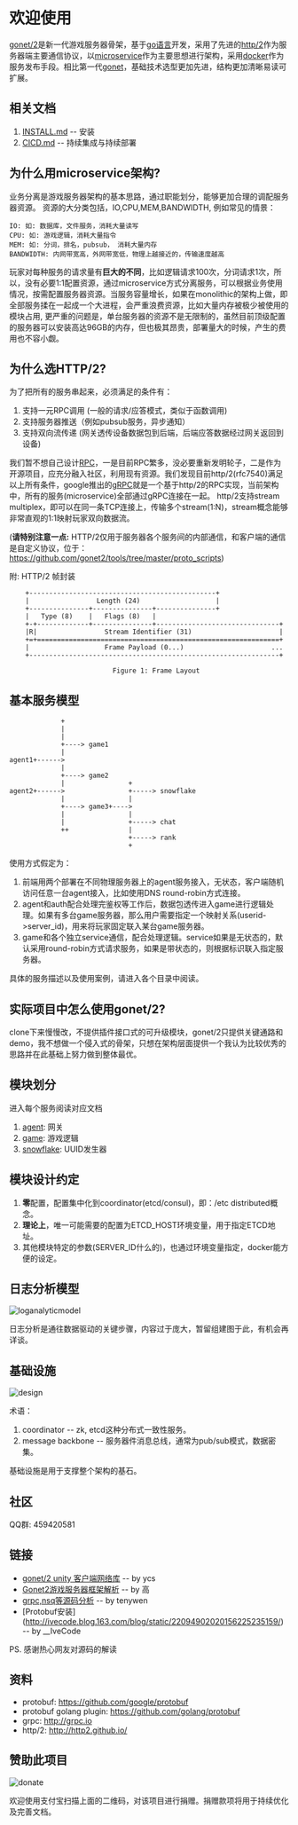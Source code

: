 # 欢迎使用
[gonet/2](https://github.com/gonet2)是新一代游戏服务器骨架，基于[go语言](http://golang.org)开发，采用了先进的[http/2](http://http2.github.io/)作为服务器端主要通信协议，以[microservice](http://martinfowler.com/articles/microservices.html)作为主要思想进行架构，采用[docker](https://www.docker.com/)作为服务发布手段。相比第一代[gonet](http://github.com/xtaci/gonet)，基础技术选型更加先进，结构更加清晰易读可扩展。

## 相关文档
1. [INSTALL.md](https://github.com/gonet2/doc/blob/master/INSTALL.md) -- 安装
2. [CICD.md](https://github.com/gonet2/doc/blob/master/CICD.md) -- 持续集成与持续部署

## 为什么用microservice架构?
业务分离是游戏服务器架构的基本思路，通过职能划分，能够更加合理的调配服务器资源。
资源的大分类包括，IO,CPU,MEM,BANDWIDTH, 例如常见的情景：        

    IO: 如: 数据库，文件服务，消耗大量读写        
    CPU: 如: 游戏逻辑，消耗大量指令        
    MEM: 如: 分词，排名，pubsub， 消耗大量内存   
    BANDWIDTH: 内网带宽高，外网带宽低，物理上越接近的，传输速度越高

玩家对每种服务的请求量有**巨大的不同**，比如逻辑请求100次，分词请求1次，所以，没有必要1:1配置资源，通过microservice方式分离服务，可以根据业务使用情况，按需配置服务器资源。当服务容量增长，如果在monolithic的架构上做，即全部服务揉在一起成一个大进程，会严重浪费资源，比如大量内存被极少被使用的模块占用, 更严重的问题是，单台服务器的资源不是无限制的，虽然目前顶级配置的服务器可以安装高达96GB的内存，但也极其昂贵，部署量大的时候，产生的费用也不容小觑。

## 为什么选HTTP/2?
为了把所有的服务串起来，必须满足的条件有：    
1. 支持一元RPC调用 (一般的请求/应答模式，类似于函数调用)      
2. 支持服务器推送（例如pubsub服务，异步通知）        
3. 支持双向流传递 (网关透传设备数据包到后端，后端应答数据经过网关返回到设备)        

我们暂不想自己设计[RPC](https://en.wikipedia.org/wiki/Remote_procedure_call)，一是目前RPC繁多，没必要重新发明轮子，二是作为开源项目，应充分融入社区，利用现有资源。我们发现目前http/2(rfc7540)满足以上所有条件，google推出的[gRPC](http://grpc.io/)就是一个基于http/2的RPC实现，当前架构中，所有的服务(microservice)全部通过gRPC连接在一起。 http/2支持stream multiplex，即可以在同一条TCP连接上，传输多个stream(1:N)，stream概念能够非常直观的1:1映射玩家双向数据流。

(**请特别注意一点:** HTTP/2仅用于服务器各个服务间的内部通信，和客户端的通信是自定义协议，位于：https://github.com/gonet2/tools/tree/master/proto_scripts)

附: HTTP/2 帧封装         

        +-----------------------------------------------+
        |                 Length (24)                   |
        +---------------+---------------+---------------+
        |   Type (8)    |   Flags (8)   |
        +-+-------------+---------------+-------------------------------+
        |R|                 Stream Identifier (31)                      |
        +=+=============================================================+
        |                   Frame Payload (0...)                      ...
        +---------------------------------------------------------------+
    
                              Figure 1: Frame Layout
          
## 基本服务模型 

                 +
                 |
                 |
                 +----> game1
                 |
    agent1+------>
                 |
                 +----> game2
                 |                +
    agent2+------>                +-----> snowflake
                 |                |
                 +----> game3+---->
                 |                |
                 |                +-----> chat
                 ++               |
                                  +-----> rank
                                  +        

使用方式假定为：         

1. 前端用两个部署在不同物理服务器上的agent服务接入，无状态，客户端随机访问任意一台agent接入，比如使用DNS round-robin方式连接。
2. agent和auth配合处理完鉴权等工作后，数据包透传进入game进行逻辑处理。如果有多台game服务器，那么用户需要指定一个映射关系(userid->server_id)，用来将玩家固定联入某台game服务器。
3. game和各个独立service通信，配合处理逻辑。service如果是无状态的，默认采用round-robin方式请求服务，如果是带状态的，则根据标识联入指定服务器。

具体的服务描述以及使用案例，请进入各个目录中阅读。

## 实际项目中怎么使用gonet/2?
clone下来慢慢改，不提供插件接口式的可升级模块，gonet/2只提供关键通路和demo，我不想做一个侵入式的骨架，只想在架构层面提供一个我认为比较优秀的思路并在此基础上努力做到整体最优。

## 模块划分
进入每个服务阅读对应文档      
1. [agent](https://github.com/gonet2/agent): 网关      
2. [game](https://github.com/gonet2/game): 游戏逻辑     
3. [snowflake](https://github.com/gonet2/snowflake): UUID发生器      

## 模块设计约定
1. **零**配置，配置集中化到coordinator(etcd/consul)，即：/etc distributed概念。                    
2. **理论上**，唯一可能需要的配置为ETCD_HOST环境变量，用于指定ETCD地址。          
3. 其他模块特定的参数(SERVER_ID什么的)，也通过环境变量指定，docker能方便的设定。

## 日志分析模型
![loganalyticmodel](http://gonet2.github.io/log.png)

日志分析是通往数据驱动的关键步骤，内容过于庞大，暂留组建图于此，有机会再详谈。

## 基础设施

![design](http://gonet2.github.io/design.png)

术语：

1. coordinator -- zk, etcd这种分布式一致性服务。
2. message backbone -- 服务器件消息总线，通常为pub/sub模式，数据密集。

基础设施是用于支撑整个架构的基石。

## 社区
QQ群: 459420581

## 链接
* [gonet/2 unity 客户端网络库](https://github.com/en/libunity) -- by ycs
* [Gonet2游戏服务器框架解析](http://blog.csdn.net/q26335804/article/category/5726691)  -- by 高
* [grpc,nsq等源码分析](https://github.com/tenywen/share) -- by tenywen
* [Protobuf安装] (http://ivecode.blog.163.com/blog/static/22094902020156225235159/) -- by __IveCode

PS. 感谢热心网友对源码的解读

## 资料
* protobuf: https://github.com/google/protobuf
* protobuf golang plugin: https://github.com/golang/protobuf
* grpc: http://grpc.io
* http/2: http://http2.github.io/

## 赞助此项目
![donate](http://gonet2.github.io/donate.png)

欢迎使用支付宝扫描上面的二维码，对该项目进行捐赠。捐赠款项将用于持续优化及完善文档。

